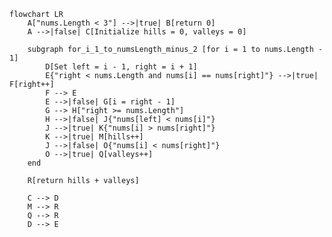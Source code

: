 ﻿```mermaid
flowchart LR
    A["nums.Length < 3"] -->|true| B[return 0]
    A -->|false| C[Initialize hills = 0, valleys = 0]

    subgraph for_i_1_to_numsLength_minus_2 [for i = 1 to nums.Length - 1]
        D[Set left = i - 1, right = i + 1]
        E{"right < nums.Length and nums[i] == nums[right]"} -->|true| F[right++]
        F --> E
        E -->|false| G[i = right - 1]
        G --> H["right >= nums.Length"]
        H -->|false| J{"nums[left] < nums[i]"}
        J -->|true| K{"nums[i] > nums[right]"}
        K -->|true| M[hills++]
        J -->|false| O{"nums[i] < nums[right]"}
        O -->|true| Q[valleys++]
    end

    R[return hills + valleys]

    C --> D
    M --> R
    Q --> R
    D --> E

```